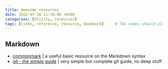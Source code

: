```yaml
---
title: Awesome resources
date: 2022-07-10 11:39:00 +0100
categories: [Utility, resources]
tags: [links, reference, resource, bookmark]     # TAG names should always be lowercase
---
```


## Markdown
- [commonmark](https://commonmark.org/) | a useful basic resource on the Markdown syntax
- [git - the simple guide](https://rogerdudler.github.io/git-guide/) | very simple but complete git guide, no deep stuff
